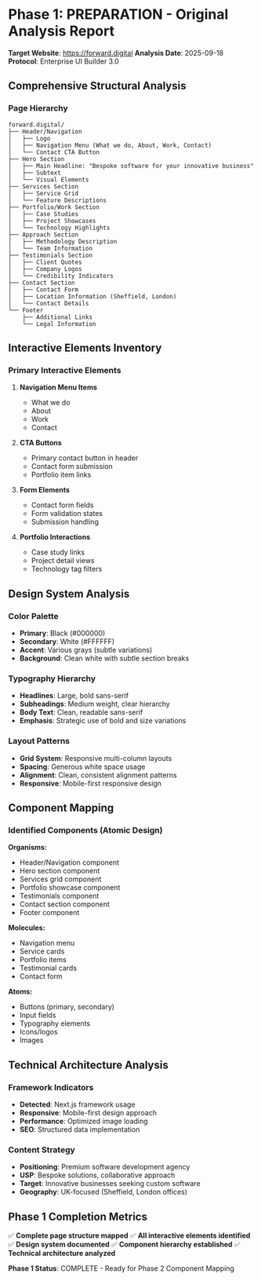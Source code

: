 # Phase 1: PREPARATION - Original Analysis Report

**Target Website**: https://forward.digital
**Analysis Date**: 2025-09-18
**Protocol**: Enterprise UI Builder 3.0

## Comprehensive Structural Analysis

### Page Hierarchy
```
forward.digital/
├── Header/Navigation
│   ├── Logo
│   ├── Navigation Menu (What we do, About, Work, Contact)
│   └── Contact CTA Button
├── Hero Section
│   ├── Main Headline: "Bespoke software for your innovative business"
│   ├── Subtext
│   └── Visual Elements
├── Services Section
│   ├── Service Grid
│   └── Feature Descriptions
├── Portfolio/Work Section
│   ├── Case Studies
│   ├── Project Showcases
│   └── Technology Highlights
├── Approach Section
│   ├── Methodology Description
│   └── Team Information
├── Testimonials Section
│   ├── Client Quotes
│   ├── Company Logos
│   └── Credibility Indicators
├── Contact Section
│   ├── Contact Form
│   ├── Location Information (Sheffield, London)
│   └── Contact Details
└── Footer
    ├── Additional Links
    └── Legal Information
```

## Interactive Elements Inventory

### Primary Interactive Elements
1. **Navigation Menu Items**
   - What we do
   - About
   - Work
   - Contact

2. **CTA Buttons**
   - Primary contact button in header
   - Contact form submission
   - Portfolio item links

3. **Form Elements**
   - Contact form fields
   - Form validation states
   - Submission handling

4. **Portfolio Interactions**
   - Case study links
   - Project detail views
   - Technology tag filters

## Design System Analysis

### Color Palette
- **Primary**: Black (#000000)
- **Secondary**: White (#FFFFFF)
- **Accent**: Various grays (subtle variations)
- **Background**: Clean white with subtle section breaks

### Typography Hierarchy
- **Headlines**: Large, bold sans-serif
- **Subheadings**: Medium weight, clear hierarchy
- **Body Text**: Clean, readable sans-serif
- **Emphasis**: Strategic use of bold and size variations

### Layout Patterns
- **Grid System**: Responsive multi-column layouts
- **Spacing**: Generous white space usage
- **Alignment**: Clean, consistent alignment patterns
- **Responsive**: Mobile-first responsive design

## Component Mapping

### Identified Components (Atomic Design)
**Organisms:**
- Header/Navigation component
- Hero section component
- Services grid component
- Portfolio showcase component
- Testimonials component
- Contact section component
- Footer component

**Molecules:**
- Navigation menu
- Service cards
- Portfolio items
- Testimonial cards
- Contact form

**Atoms:**
- Buttons (primary, secondary)
- Input fields
- Typography elements
- Icons/logos
- Images

## Technical Architecture Analysis

### Framework Indicators
- **Detected**: Next.js framework usage
- **Responsive**: Mobile-first design approach
- **Performance**: Optimized image loading
- **SEO**: Structured data implementation

### Content Strategy
- **Positioning**: Premium software development agency
- **USP**: Bespoke solutions, collaborative approach
- **Target**: Innovative businesses seeking custom software
- **Geography**: UK-focused (Sheffield, London offices)

## Phase 1 Completion Metrics

✅ **Complete page structure mapped**
✅ **All interactive elements identified**
✅ **Design system documented**
✅ **Component hierarchy established**
✅ **Technical architecture analyzed**

**Phase 1 Status**: COMPLETE - Ready for Phase 2 Component Mapping